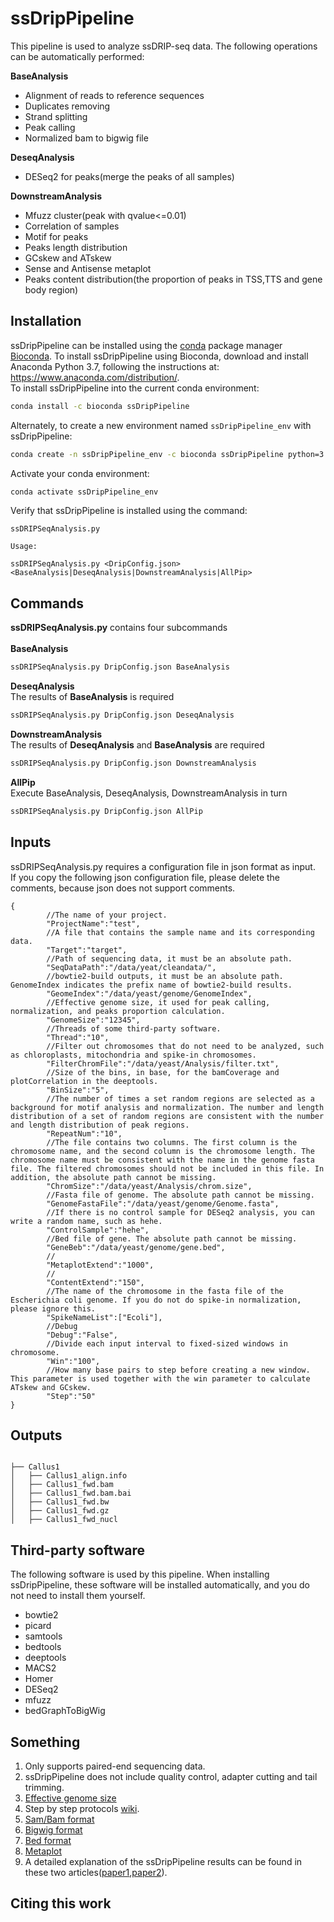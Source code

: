 # ssDripPipeline
This pipeline is used to analyze ssDRIP-seq data. The following operations can be automatically performed:

**BaseAnalysis**
- Alignment of reads to reference sequences
- Duplicates removing
- Strand splitting
- Peak calling
- Normalized bam to bigwig file

**DeseqAnalysis**
- DESeq2 for peaks(merge the peaks of all samples)

**DownstreamAnalysis**
- Mfuzz cluster(peak with qvalue<=0.01)
- Correlation of samples
- Motif for peaks
- Peaks length distribution
- GCskew and ATskew
- Sense and Antisense metaplot
- Peaks content distribution(the proportion of peaks in TSS,TTS and gene body region)
## Installation
ssDripPipeline can be installed using the [conda](http://conda.pydata.org/docs/intro.html) package manager [Bioconda](https://bioconda.github.io/). To install ssDripPipeline using Bioconda, download and install Anaconda Python 3.7, following the instructions at: https://www.anaconda.com/distribution/. \
To install ssDripPipeline into the current conda environment:
```bash
conda install -c bioconda ssDripPipeline
```
Alternately, to create a new environment named `ssDripPipeline_env` with ssDripPipeline:
```bash
conda create -n ssDripPipeline_env -c bioconda ssDripPipeline python=3.7
```
Activate your conda environment:
```bash
conda activate ssDripPipeline_env
```
Verify that ssDripPipeline is installed using the command:
```
ssDRIPSeqAnalysis.py

Usage:

ssDRIPSeqAnalysis.py <DripConfig.json> <BaseAnalysis|DeseqAnalysis|DownstreamAnalysis|AllPip>
```
## Commands
**ssDRIPSeqAnalysis.py** contains four subcommands\
\
**BaseAnalysis**
```bash
ssDRIPSeqAnalysis.py DripConfig.json BaseAnalysis
```
**DeseqAnalysis**\
The results of **BaseAnalysis** is required
```bash
ssDRIPSeqAnalysis.py DripConfig.json DeseqAnalysis
```
**DownstreamAnalysis**\
The results of **DeseqAnalysis** and **BaseAnalysis** are required
```bash
ssDRIPSeqAnalysis.py DripConfig.json DownstreamAnalysis
```
**AllPip**\
Execute BaseAnalysis, DeseqAnalysis, DownstreamAnalysis in turn
```bash
ssDRIPSeqAnalysis.py DripConfig.json AllPip
```
## Inputs
ssDRIPSeqAnalysis.py requires a configuration file in json format as input.\
If you copy the following json configuration file, please delete the comments, because json does not support comments.
```
{
        //The name of your project.
        "ProjectName":"test",
        //A file that contains the sample name and its corresponding data.
        "Target":"target",
        //Path of sequencing data, it must be an absolute path.
        "SeqDataPath":"/data/yeat/cleandata/",
        //bowtie2-build outputs, it must be an absolute path. GenomeIndex indicates the prefix name of bowtie2-build results.
        "GeomeIndex":"/data/yeast/genome/GenomeIndex",
        //Effective genome size, it used for peak calling, normalization, and peaks proportion calculation.
        "GenomeSize":"12345",
        //Threads of some third-party software.
        "Thread":"10",
        //Filter out chromosomes that do not need to be analyzed, such as chloroplasts, mitochondria and spike-in chromosomes.
        "FilterChromFile":"/data/yeast/Analysis/filter.txt",
        //Size of the bins, in base, for the bamCoverage and plotCorrelation in the deeptools.
        "BinSize":"5",
        //The number of times a set random regions are selected as a background for motif analysis and normalization. The number and length distribution of a set of random regions are consistent with the number and length distribution of peak regions.
        "RepeatNum":"10",
        //The file contains two columns. The first column is the chromosome name, and the second column is the chromosome length. The chromosome name must be consistent with the name in the genome fasta file. The filtered chromosomes should not be included in this file. In addition, the absolute path cannot be missing.
        "ChromSize":"/data/yeast/Analysis/chrom.size",
        //Fasta file of genome. The absolute path cannot be missing.
        "GenomeFastaFile":"/data/yeast/genome/Genome.fasta",
        //If there is no control sample for DESeq2 analysis, you can write a random name, such as hehe.
        "ControlSample":"hehe",
        //Bed file of gene. The absolute path cannot be missing.
        "GeneBeb":"/data/yeast/genome/gene.bed",
        //
        "MetaplotExtend":"1000",
        //
        "ContentExtend":"150",
        //The name of the chromosome in the fasta file of the Escherichia coli genome. If you do not do spike-in normalization, please ignore this.
        "SpikeNameList":["Ecoli"],
        //Debug
        "Debug":"False",
        //Divide each input interval to fixed-sized windows in chromosome.
        "Win":"100",
        //How many base pairs to step before creating a new window. This parameter is used together with the win parameter to calculate ATskew and GCskew.
        "Step":"50"
}
```
## Outputs
```

├── Callus1
│   ├── Callus1_align.info
│   ├── Callus1_fwd.bam
│   ├── Callus1_fwd.bam.bai
│   ├── Callus1_fwd.bw
│   ├── Callus1_fwd.gz
│   ├── Callus1_fwd_nucl
```
## Third-party software
The following software is used by this pipeline. When installing ssDripPipeline, these software will be installed automatically, and you do not need to install them yourself.
- bowtie2
- picard
- samtools
- bedtools
- deeptools
- MACS2
- Homer
- DESeq2
- mfuzz
- bedGraphToBigWig
## Something
1. Only supports paired-end sequencing data.
2. ssDripPipeline does not include quality control, adapter cutting and tail trimming.
3. [Effective genome size](https://deeptools.readthedocs.io/en/latest/content/feature/effectiveGenomeSize.html)
4. Step by step protocols [wiki](https://github.com/PEHGP/ssDripPipeline/wiki).
5. [Sam/Bam format](https://samtools.github.io/hts-specs/SAMv1.pdf)
6. [Bigwig format](https://genomebrowser.wustl.edu/goldenPath/help/bigWig.html)
7. [Bed format](https://genome-asia.ucsc.edu/FAQ/FAQformat.html#format1)
8. [Metaplot](https://deeptools.readthedocs.io/en/latest/content/tools/plotProfile.html)
9. A detailed explanation of the ssDripPipeline results can be found in these two articles([paper1](https://www.nature.com/articles/s41477-017-0004-x),[paper2](https://academic.oup.com/plcell/article/32/4/888/6115756)).
## Citing this work
